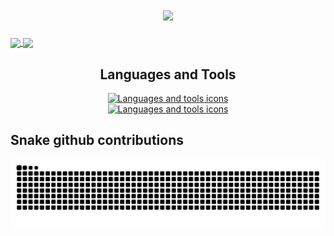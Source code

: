 <h1 align="center">
    <img src="https://readme-typing-svg.herokuapp.com/?font=Roboto&color=7aa2f7&size=35&center=true&vCenter=true&width=500&height=70&duration=4000&lines=Hi+There!+👋;+I'm+Florian+Ariasu!;" />
</h1>

<a href="https://github.com/florianAriasu/github-readme-stats">
  <img height=200 align="center" src="https://github-readme-stats.vercel.app/api?username=florianAriasu&show_icons=true&theme=tokyonight" /> 
</a>
<a href="https://github.com/florianAriasu/convoychat">
  <img height=200 align="center" src="https://github-readme-stats.vercel.app/api/top-langs?username=florianAriasu&layout=compact&langs_count=8&card_width=320&theme=tokyonight" />
</a>

<h2 align=center>Languages and Tools</h2>

<p align="center">
  <a href="https://skillicons.dev">
    <img src="https://skillicons.dev/icons?i=c,cpp,java,python&theme=dark" alt="Languages and tools icons"/><br>
    <img src="https://skillicons.dev/icons?i=git,github,docker,neovim,bash,linux&theme=dark" alt="Languages and tools icons"/>
  </a>
</p>

## Snake github contributions 

<picture>
  <source media="(prefers-color-scheme: dark)" srcset="github-snake-dark.svg" />
  <source media="(prefers-color-scheme: light)" srcset="github-snake.svg" />
  <img alt="github-snake" src="github-snake.svg" />
</picture>

